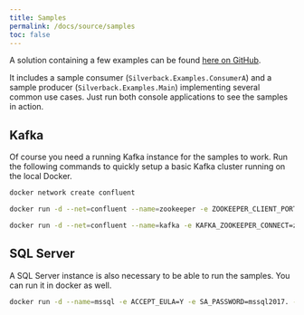 ```yaml
---
title: Samples
permalink: /docs/source/samples
toc: false
---
```


A solution containing a few examples can be found [here on GitHub](https://github.com/BEagle1984/silverback/tree/develop/samples/Examples).

It includes a sample consumer (`Silverback.Examples.ConsumerA`) and a sample producer (`Silverback.Examples.Main`) implementing several common use cases. Just run both console applications to see the samples in action.

## Kafka

Of course you need a running Kafka instance for the samples to work. Run the following commands to quickly setup a basic Kafka cluster running on the local Docker.

```bash
docker network create confluent
```

```bash
docker run -d --net=confluent --name=zookeeper -e ZOOKEEPER_CLIENT_PORT=2181 confluentinc/cp-zookeeper:5.0.1
```

```bash
docker run -d --net=confluent --name=kafka -e KAFKA_ZOOKEEPER_CONNECT=zookeeper:2181 -e KAFKA_ADVERTISED_LISTENERS=PLAINTEXT://localhost:9092 -e KAFKA_OFFSETS_TOPIC_REPLICATION_FACTOR=1 -p 9092:9092 confluentinc/cp-kafka:5.0.1
```

## SQL Server

A SQL Server instance is also necessary to be able to run the samples. You can run it in docker as well.

```bash
docker run -d --name=mssql -e ACCEPT_EULA=Y -e SA_PASSWORD=mssql2017. -e MSSQL_PID=Developer -p 1433:1433 microsoft/mssql-server-linux:2017-latest
```